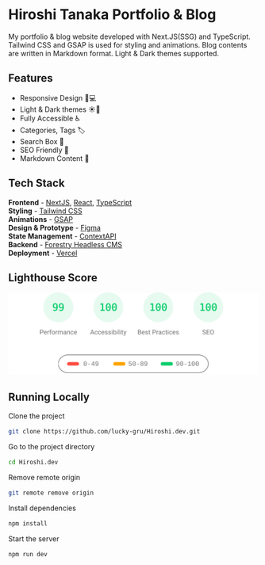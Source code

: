 # Hiroshi Tanaka Portfolio & Blog

My portfolio & blog website developed with Next.JS(SSG) and TypeScript. Tailwind CSS and GSAP is used for styling and animations. Blog contents are written in Markdown format. Light & Dark themes supported.

## Features

- Responsive Design 📱💻
- Light & Dark themes ☀️🌙
- Fully Accessible ♿️
- Categories, Tags 🏷
- Search Box 👀
- SEO Friendly 🔎
- Markdown Content 📰

## Tech Stack

**Frontend** - [NextJS](https://nextjs.org/), [React](https://reactjs.org/), [TypeScript](https://www.typescriptlang.org/)  
**Styling** - [Tailwind CSS](https://tailwindcss.com/)  
**Animations** - [GSAP](https://greensock.com/)  
**Design & Prototype** - [Figma](https://figma.com/)  
**State Management** - [ContextAPI](https://reactjs.org/docs/context.html)  
**Backend** - [Forestry Headless CMS](https://forestry.io/)  
**Deployment** - [Vercel](https://vercel.com/)

## Lighthouse Score

<p align="center">
  <a href="https://pagespeed.web.dev/report?url=https%3A%2F%2FHiroshi.dev%2F&form_factor=desktop">
    <img width="710" alt="Hiroshi Tanaka Portfolio Website Lighthouse Score" src="public/lighthouse-result.svg">
  <a>
</p>

## Running Locally

Clone the project

```bash
git clone https://github.com/lucky-gru/Hiroshi.dev.git
```

Go to the project directory

```bash
cd Hiroshi.dev
```

Remove remote origin

```bash
git remote remove origin
```

Install dependencies

```bash
npm install
```

Start the server

```bash
npm run dev
```